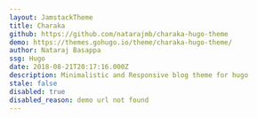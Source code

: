 ```yaml
---
layout: JamstackTheme
title: Charaka
github: https://github.com/natarajmb/charaka-hugo-theme
demo: https://themes.gohugo.io/theme/charaka-hugo-theme/
author: Nataraj Basappa
ssg: Hugo
date: 2018-08-21T20:17:16.000Z
description: Minimalistic and Responsive blog theme for hugo
stale: false
disabled: true
disabled_reason: demo url not found
---
```

